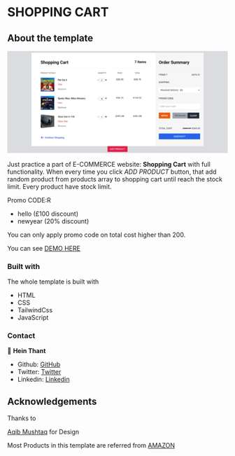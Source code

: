# SHOPPING CART

## About the template

![screenshot](./src/images/Screenshot%202022-07-31%20043605.png)

Just practice a part of E-COMMERCE website: **Shopping Cart** with full functionality. When every time you click _ADD PRODUCT_ button, that add random product from products array to shopping cart until reach the stock limit. Every product have stock limit.

Promo CODE:R

- hello (£100 discount)
- newyear (20% discount)

You can only apply promo code on total cost higher than 200.

You can see [DEMO HERE](https://heinthantx.github.io/shopping-cart)

### Built with

The whole template is built with

- HTML
- CSS
- TailwindCss
- JavaScript

### Contact

👤 **Hein Thant**

- Github: [GitHub](https://github.com/heinthantX)
- Twitter: [Twitter](https://twitter.com/HeinThantX_)
- Linkedin: [Linkedin](https://www.linkedin.com/in/hein-thant-75372b245/)

## Acknowledgements

Thanks to

[Aqib Mushtaq](https://dribbble.com/shots/5311395-Shopping-Cart) for Design

Most Products in this template are referred from [AMAZON](https://www.amazon.com)
